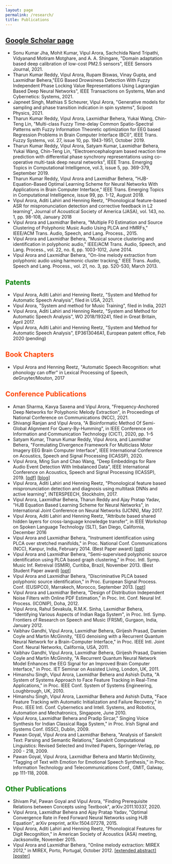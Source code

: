 ```yaml
---
layout: page
permalink: /research/
title: Publications
---
```

## [<ins>Google Scholar page</ins>](https://scholar.google.co.uk/citations?user=SC9YYPAAAAAJ&amp;hl=en) 
* Sonu Kumar Jha, Mohit Kumar, Vipul Arora, Sachchida Nand Tripathi, Vidyanand Motiram Motghare, and A. A. Shingare, "Domain adaptation based deep calibration of low-cost PM2.5 sensors", IEEE Sensors Journal, 2021.
* Tharun Kumar Reddy, Vipul Arora, Rupam Biswas, Vinay Gupta, and Laxmidhar Behera,"EEG Based Drowsiness Detection With Fuzzy Independent Phase Locking Value Representations Using Lagrangian Based Deep Neural Networks", IEEE Transactions on Systems, Man and Cybernetics: Systems, 2021.
* Japneet Singh, Mathias S Scheurer, Vipul Arora, "Generative models for sampling and phase transition indication in spin systems", Scipost Physics, 2021.
* Tharun Kumar Reddy, Vipul Arora, Laxmidhar Behera, Yukai Wang, Chin-Teng Lin, "Multi-class Fuzzy Time-delay Common Spatio-Spectral Patterns with Fuzzy Information Theoretic optimization for EEG based Regression Problems in Brain Computer Interface (BCI)", IEEE Trans. Fuzzy Systems, vol. 27, issue 10, pp. 1943-1951, October 2019.
* Tharun Kumar Reddy, Vipul Arora, Satyam Kumar, Laxmidhar Behera, Yukai Wang, Chin-Teng Lin, "Electroencephalogram based reaction time prediction with differential phase synchrony representations using co-operative multi-task deep neural networks", IEEE Trans. Emerging Topics in Computational Intelligence, vol.3, issue 5, pp. 369-379, September 2019.
* Tharun Kumar Reddy, Vipul Arora and Laxmidhar Behera, "HJB-Equation-Based Optimal Learning Scheme for Neural Networks With Applications in Brain Computer Interface," IEEE Trans. Emerging Topics in Computational Intelligence, issue 99, pp. 1-12, August 2018.
* Vipul Arora, Aditi Lahiri and Henning Reetz, "Phonological feature-based ASR for mispronunciation detection and corrective feedback in L2 learning", Journal of Acoustical Society of America (JASA), vol. 143, no. 1, pp. 98-108, January 2018
* Vipul Arora and Laxmidhar Behera, "Multiple F0 Estimation and Source Clustering of Polyphonic Music Audio Using PLCA and HMRFs," IEEE/ACM Trans. Audio, Speech, and Lang. Process., 2015.
* Vipul Arora and Laxmidhar Behera, "Musical source clustering and identification in polyphonic audio," IEEE/ACM Trans. Audio, Speech, and Lang. Process., vol. 22, no. 6, pp. 1003-1012, June 2014.
* Vipul Arora and Laxmidhar Behera, "On-line melody extraction from polyphonic audio using harmonic cluster tracking," IEEE Trans. Audio, Speech and Lang. Process., vol. 21, no. 3, pp. 520-530, March 2013.



## <span style="color:green">Patents</span>
* Vipul Arora, Aditi Lahiri and Henning Reetz, "System and Method for Automatic Speech Analysis", filed in USA, 2021.
* Vipul Arora, "System and method for Music Training", filed in India, 2021
* Vipul Arora, Aditi Lahiri and Henning Reetz, "System and Method for Automatic Speech Analysis", WO 2018/193241, filed in Great Britain, April 2017.
* Vipul Arora, Aditi Lahiri and Henning Reetz, "System and Method for Automatic Speech Analysis", EP3613046A1, European patent office, Feb 2020 (pending)

## <span style="color: orangered">Book Chapters</span>
* Vipul Arora and Henning Reetz, "Automatic Speech Recognition: what phonology can offer" in Lexical Processing of Speech, deGruyter/Mouton, 2017

## <span style="color: orangered">Conference Publications</span>
* Aman Sharma, Kavya Saxena and Vipul Arora, "Frequency-Anchored Deep Networks for Polyphonic Melody Extraction", in Proceedings of National Conference on Communications (NCC), 2021.
* Shivangi Ranjan and Vipul Arora, "A Bioinformatic Method Of Semi-Global Alignment For Query-By-Humming", in IEEE Conference on Information and Communication Technology (CICT), 2020, pp. 1–5
* Satyam Kumar, Tharun Kumar Reddy, Vipul Arora, and Laxmidhar Behera, "Formulating Divergence Framework For Multiclass Motor Imagery EEG Brain Computer Interface", IEEE International Conference on Acoustics, Speech and Signal Processing (ICASSP), 2020.
* Vipul Arora, Ming Sun and Chao Wang, "Deep Embeddings for Rare Audio Event Detection With Imbalanced Data", IEEE International Conference on Acoustics, Speech and Signal Processing (ICASSP), 2019. [[pdf]](https://drive.google.com/file/d/1Z7wCbKnz1YqvVVmQF40FeXUGIrpkgY3t/view) [[blog]](https://www.amazon.science/blog/to-correct-imbalances-in-training-data-dont-oversample-cluster)
* Vipul Arora, Aditi Lahiri and Henning Reetz, "Phonological feature based mispronunciation detection and diagnosis using multitask DNNs and active learning", INTERSPEECH, Stockholm, 2017.
* Vipul Arora, Laxmidhar Behera, Tharun Reddy and Ajay Pratap Yadav, "HJB Equation Based Learning Scheme for Neural Networks", in International Joint Conference on Neural Networks (IJCNN), May 2017.
* Vipul Arora, Aditi Lahiri and Henning Reetz, "Attribute based shared hidden layers for cross-language knowledge transfer", in IEEE Workshop on Spoken Language Technology (SLT), San Diego, California, December 2016
* Vipul Arora and Laxmidhar Behera, "Instrument identification using PLCA over stretched manifolds," in Proc. National Conf. Communications (NCC), Kanpur, India, February 2014. (Best Paper award) [[ppt]](https://drive.google.com/file/d/0By8wZfM49Y2SUDVjTGJWb1QtaThpV1dpQ3FiUEJoSktPNEtj/view)
* Vipul Arora and Laxmidhar Behera, "Semi-supervised polyphonic source identification using PLCA based graph clustering," in Proc. Intl. Symp. Music Inf. Retreival (ISMIR), Curitiba, Brazil, November 2013. (Best Student Paper award) [[ppt]](https://drive.google.com/file/d/0By8wZfM49Y2STXFyV2NzQ3VJQVE/view)
* Vipul Arora and Laxmidhar Behera, "Discriminative PLCA based polyphonic source identification," in Proc. European Signal Process. Conf. (EUSIPCO), Marrakech, Morocco, September 2013. [[ppt]](https://drive.google.com/file/d/0By8wZfM49Y2SYzBSTlVVZ2gyczA/view)
* Vipul Arora and Laxmidhar Behera, "Design of Distribution Independent Noise Filters with Online PDF Estimation," in Proc. Int. Conf. Neural Inf. Process. (ICONIP), Doha, 2012.
* Vipul Arora, Rahul Sevakula, R.M.K. Sinha, Laxmidhar Behera, "Identifying Various Aspects of Indian Raga System", in Proc. Intl. Symp. Frontiers of Research on Speech and Music (FRSM), Gurgaon, India, January 2012.
* Vaibhav Gandhi, Vipul Arora, Laxmidhar Behera, Girijesh Prasad, Damien Coyle and Martin McGinnity, "EEG denoising with a Recurrent Quantum Neural Network for a Brain-Computer Interface," in Proc. IEEE Intl. Joint Conf. Neural Networks, California, USA, 2011.
* Vaibhav Gandhi, Vipul Arora, Laxmidhar Behera, Girijesh Prasad, Damien Coyle and Martin McGinnity, "A Recurrent Quantum Neural Network Model Enhances the EEG Signal for an Improved Brain Computer Interface," in Proc. IET Seminar on Assisted Living, London, UK, 2011.
* Himanshu Singh, Vipul Arora, Laxmidhar Behera and Ashish Dutta, "A System of Systems Approach to Face Feature Tracking in Real-Time Applications," in Proc. IEEE Conf. System of Systems Engineering, Loughbrough, UK, 2010.
* Himanshu Singh, Vipul Arora, Laxmidhar Behera and Ashish Dutta, "Face Feature Tracking with Automatic Initialization and Failure Recovery," in Proc. IEEE Intl. Conf. Cybernetics and Intell. Systems, and Robotics, Automation and Mechatronics, Singapore, June 2010.
* Vipul Arora, Laxmidhar Behera and Pradip Sircar," Singing Voice Synthesis for Indian Classical Raga System," in Proc. Irish Signal and Systems Conf. (ISSC), Dublin, 2009.
* Pawan Goyal, Vipul Arora and Laxmidhar Behera, "Analysis of Sanskrit Text: Parsing and Semantic Relations," Sanskrit Computational Linguistics: Revised Selected and Invited Papers, Springer-Verlag, pp 200 - 218, 2009.
* Pawan Goyal, Vipul Arora, Laxmidhar Behera and Martin McGinnity, "Tagging of Text with Emotion for Emotional Speech Synthesis," in Proc. Information Technology and Telecommunications Conf., GMIT, Galway, pp 111-118, 2008.


## <span style="color:green">Other Publications</span>
* Shivam Pal, Pawan Goyal and Vipul Arora, "Finding Prerequisite Relations between Concepts using Textbook", arXiv:2011.10337, 2020.
* Vipul Arora, Laxmidhar Behera and Ajay Pratap Yadav, "Optimal Convergence Rate in Feed Forward Neural Networks using HJB Equation", arXiv preprint, arXiv:1504.07278, 2015.
* Vipul Arora, Aditi Lahiri and Henning Reetz, "Phonological Features for Digit Recognition," in American Society of Acoustics (ASA) meeting, Jacksonville, November 2015.
* Vipul Arora and Laxmidhar Behera, "Online melody extraction: MIREX 2012," in MIREX, Porto, Portugal, October 2012. [[extended abstract]](https://drive.google.com/file/d/0By8wZfM49Y2SMFJCVVBmZlFLUzg/view)[[poster]](https://drive.google.com/file/d/0By8wZfM49Y2SRWVYY3lZNV9uUEk/view)

<!---
<ul>
	<li>
		<b>"Paper title #1"</b><br>
		<i>List of authors</i><br>
		Conference, Year<br>
		<a href=""><div class="color-button">pdf</div></a><a href=""><div class="color-button">cite</div></a><a href=""><div class="color-button">code</div></a>
	</li><br>
	<li>
		<b>"Paper title #1"</b><br>
		<i>List of authors</i><br>
		Conference, Year<br>
		<a href=""><div class="color-button">pdf</div></a><a href=""><div class="color-button">cite</div></a><a href=""><div class="color-button">code</div></a>
	</li><br>
</ul>
-
<h2>Research Projects</h2>
<ul>
	<li>
		<b>Project title</b><br>
		University, Duration<br>
		<i>Other details such as advisor's name may go here</i><br>
		<a href=""><div class="color-button">report</div></a><a href=""><div class="color-button">code</div></a>
	</li><br>
	<li>
		<b>Project title</b><br>
		University, Duration<br>
		<i>Other details such as advisor's name may go here</i><br>
		<a href=""><div class="color-button">report</div></a><a href=""><div class="color-button">code</div></a>
	</li><br>
</ul>
--
<h2>Research Implementations</h2>
<ul>
	<li>
		<b>Title #1</b>: Brief description of this research implementation.<br>
		<a href=""><div class="color-button">paper</div></a><a href=""><div class="color-button">report</div></a><a href=""><div class="color-button">code</div></a>
	</li><br>
	<li>
		<b>Title #2</b>: Brief description of this research implementation.<br>
		<a href=""><div class="color-button">paper</div></a><a href=""><div class="color-button">report</div></a><a href=""><div class="color-button">code</div></a>
	</li><br>
</ul>
--->
